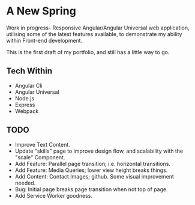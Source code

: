 # A New Spring

Work in progress- Responsive Angular/Angular Universal web application, utilising some of the latest features available, to demonstrate my ability within Front-end development.

This is the first draft of my portfolio, and still has a little way to go.

## Tech Within

- Angular Cli
- Angular Universal
- Node.js
- Express
- Webpack

## TODO

- Improve Text Content.
- Update "skills" page to improve design flow, and scalability with the "scale" Component.
- Add Feature: Parallel page transition; i.e. horizontal transitions.
- Add Feature: Media Queries; lower view height breaks things.
- Add Content: Contact Images; github. Some visual improvement needed.
- Bug: Initial page breaks page transition when not top of page.
- Add Service Worker goodness.